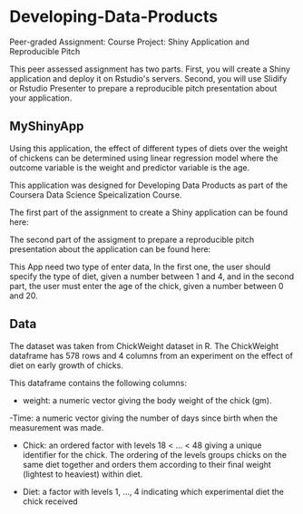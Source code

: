 # Developing-Data-Products

Peer-graded Assignment: Course Project: Shiny Application and Reproducible Pitch

This peer assessed assignment has two parts. First, you will create a Shiny application and deploy it on Rstudio's servers. Second, you will use Slidify or Rstudio Presenter to prepare a reproducible pitch presentation about your application.

## MyShinyApp

Using this application, the effect of different types of diets over the weight of chickens can be determined using linear regression model where the outcome variable is the weight and predictor variable is the age.

This application was designed for Developing Data Products as part of the Coursera Data Science Speicalization Course.

The first part of the assignment to create a Shiny application can be found here: 

The second part of the assigment to prepare a reproducible pitch presentation about the application can be found here: 

This App need two type of enter data, In the first one, the user should specify the type of diet, given a number between 1 and 4, and in the second part, the user must enter the age of the chick, given a number between 0 and 20.

## Data

 The dataset was taken from ChickWeight dataset in R. The ChickWeight dataframe has 578 rows and 4 columns from an experiment on the effect of diet on early growth of chicks.
 
This dataframe contains the following columns:

- weight: a numeric vector giving the body weight of the chick (gm).

-Time: a numeric vector giving the number of days since birth when the measurement was made.

- Chick: an ordered factor with levels 18 < ... < 48 giving a unique identifier for the chick. The ordering of the levels groups chicks on the same diet together and orders them according to their final weight (lightest to heaviest) within diet.

- Diet:  a factor with levels 1, ..., 4 indicating which experimental diet the chick received 

